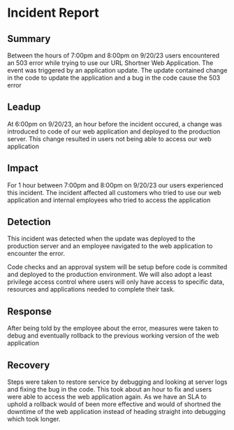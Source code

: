# Incident Report

## Summary
Between the hours of 7:00pm and 8:00pm on 9/20/23 users encountered an 503 error while trying to use our URL Shortner Web Application. The event was triggered by an application update. The update contained change in the code to update the application and a bug in the code cause the 503 error

## Leadup 
At 6:00pm on 9/20/23, an hour before the incident occured, a change was introduced to code of our web application and deployed to the production server. This change resulted in users not being able to access our web application

## Impact

For 1 hour between 7:00pm and 8:00pm on 9/20/23 our users experienced this incident. The incident affected all customers who tried to use our web application and internal employees who tried to access the application

## Detection

This incident was detected when the update was deployed to the production server and an employee navigated to the web application to encounter the error.

Code checks and an approval system will be setup before code is commited and deployed to the production environment. We will also adopt a least privilege access control where users will only have access to specific data, resources and applications needed to complete their task.

## Response

After being told by the employee about the error, measures were taken to debug and eventually rollback to the previous working version of the web application

## Recovery

Steps were taken to restore service by debugging and looking at server logs and fixing the bug in the code. This took about an hour to fix and users were able to access the web application again. As we have an SLA to uphold a rollback would of been more effective and would of shortned the downtime of the web application instead of heading straight into debugging which took longer.
